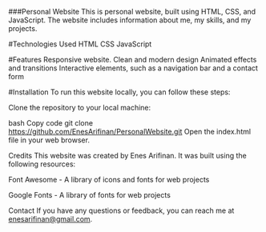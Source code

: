 ###Personal Website
This is personal website, built using HTML, CSS, and JavaScript. The website includes information about me, my skills, and my projects.

#Technologies Used
HTML CSS JavaScript

#Features
Responsive website. Clean and modern design Animated effects and transitions Interactive elements, such as a navigation bar and a contact form

#Installation
To run this website locally, you can follow these steps:

Clone the repository to your local machine:

bash Copy code git clone https://github.com/EnesArifinan/PersonalWebsite.git Open the index.html file in your web browser.

Credits
This website was created by Enes Arifinan. It was built using the following resources:

Font Awesome - A library of icons and fonts for web projects

Google Fonts - A library of fonts for web projects

Contact
If you have any questions or feedback, you can reach me at enesarifinan@gmail.com.
